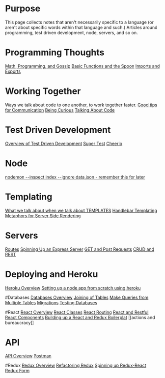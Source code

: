 <!-- TITLE: Reference Notes -->
<!-- SUBTITLE: General Notes about our Programming -->

# Purpose

This page collects notes that aren't necessarily specific to a language (or aren't about specific words within that language and such.)  Articles around programming, test driven development, node, servers, and so on.


# Programming Thoughts
[Math, Programming, and Gossip](reference-notes/math-programming-and-gossip)
[Basic Functions and the Spoon](reference-notes/basic-functions-and-the-spoon)
[Imports and Exports](reference-notes/imports-and-exports)
# Working Together
Ways we talk about code to one another, to work together faster.
[Good tips for Communication](reference-notes/communication-tips)
[Being Curious](reference-notes/being-curious)
[Talking About Code](talking-about-code)
# Test Driven Development
[Overview of Test Driven Development](reference-notes/test-driven-development-overview)
[Super Test](super-test)
[Cheerio](reference-notes/cheerio)

# Node
[nodemon --inspect index --ignore data.json - remember this for later](reference-notes/node)
# Templating
[What we talk about when we talk about TEMPLATES](reference-notes/templating-overview)
[Handlebar Templating](reference-notes/handlebars)
[Metaphors for Server Side Rendering](reference-notes/server-side-rendering-metaphor)

# Servers
[Routes](reference-notes/routes)
[Spinning Up an Express Server](reference-notes/spinning-up-an-express-server)
[GET and Post Requests](reference-notes/get-and-post)
[CRUD and REST](reference-notes/crud-and-rest)

# Deploying and Heroku
[Heroku Overview](heroku-overview)
[Setting up a node app from scratch using heroku](reference-notes/setting-up-node-server-on-heroku)

#Databases
[Databases Overview](reference-notes/databases-overview)
[Joining of Tables](reference-notes/joining-of-tables)
[Make Queries from Multiple Tables](reference-notes/making-queries-from-multiple-tables)
[Migrations](reference-notes/migrations)
[Testing Databases](reference-notes/testing-databases)

#React
[React Overview](reference-notes/react-overview)
[React Classes](reference-notes/react-classes)
[React Routing](reference-notes/react-routing)
[React and Restful](reference-notes/react-and-restful)
[React Components](reference-notes/react-components)
[Building up a React and Redux Boilerplat](reference-notes/react-and-redux-boilerplate)
[[actions and bureaucracy]]


# API
[API Overview](reference-notes/api-overview)
[Postman](reference-notes/postman)

#Redux
[Redux Overview](reference-notes/redux-overview)
[Refactoring Redux](reference-notes/refactoring-redux)
[Spinning up Redux-React](reference-notes/spinning-up-react-redux)
[Redux Form](reference-notes/redux-form)
